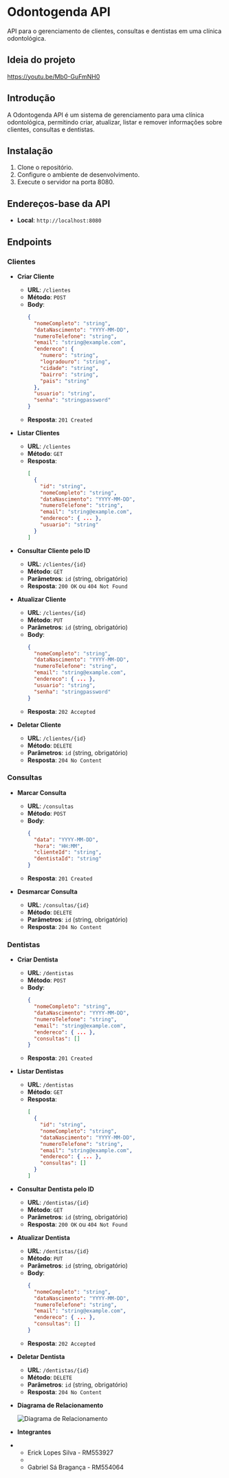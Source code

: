 # Odontogenda API

API para o gerenciamento de clientes, consultas e dentistas em uma clínica odontológica.

## Ideia do projeto

https://youtu.be/Mb0-GuFmNH0

## Introdução

A Odontogenda API é um sistema de gerenciamento para uma clínica odontológica, permitindo criar, atualizar, listar e remover informações sobre clientes, consultas e dentistas.

## Instalação

1. Clone o repositório.
2. Configure o ambiente de desenvolvimento.
3. Execute o servidor na porta 8080.

## Endereços-base da API

- **Local**: `http://localhost:8080`

## Endpoints

### Clientes

- **Criar Cliente**
    - **URL**: `/clientes`
    - **Método**: `POST`
    - **Body**:
      ```json
      {
        "nomeCompleto": "string",
        "dataNascimento": "YYYY-MM-DD",
        "numeroTelefone": "string",
        "email": "string@example.com",
        "endereco": {
          "numero": "string",
          "logradouro": "string",
          "cidade": "string",
          "bairro": "string",
          "pais": "string"
        },
        "usuario": "string",
        "senha": "stringpassword"
      }
      ```
    - **Resposta**: `201 Created`

- **Listar Clientes**
    - **URL**: `/clientes`
    - **Método**: `GET`
    - **Resposta**:
      ```json
      [
        {
          "id": "string",
          "nomeCompleto": "string",
          "dataNascimento": "YYYY-MM-DD",
          "numeroTelefone": "string",
          "email": "string@example.com",
          "endereco": { ... },
          "usuario": "string"
        }
      ]
      ```

- **Consultar Cliente pelo ID**
    - **URL**: `/clientes/{id}`
    - **Método**: `GET`
    - **Parâmetros**: `id` (string, obrigatório)
    - **Resposta**: `200 OK` ou `404 Not Found`

- **Atualizar Cliente**
    - **URL**: `/clientes/{id}`
    - **Método**: `PUT`
    - **Parâmetros**: `id` (string, obrigatório)
    - **Body**:
      ```json
      {
        "nomeCompleto": "string",
        "dataNascimento": "YYYY-MM-DD",
        "numeroTelefone": "string",
        "email": "string@example.com",
        "endereco": { ... },
        "usuario": "string",
        "senha": "stringpassword"
      }
      ```
    - **Resposta**: `202 Accepted`

- **Deletar Cliente**
    - **URL**: `/clientes/{id}`
    - **Método**: `DELETE`
    - **Parâmetros**: `id` (string, obrigatório)
    - **Resposta**: `204 No Content`

### Consultas

- **Marcar Consulta**
    - **URL**: `/consultas`
    - **Método**: `POST`
    - **Body**:
      ```json
      {
        "data": "YYYY-MM-DD",
        "hora": "HH:MM",
        "clienteId": "string",
        "dentistaId": "string"
      }
      ```
    - **Resposta**: `201 Created`

- **Desmarcar Consulta**
    - **URL**: `/consultas/{id}`
    - **Método**: `DELETE`
    - **Parâmetros**: `id` (string, obrigatório)
    - **Resposta**: `204 No Content`

### Dentistas

- **Criar Dentista**
    - **URL**: `/dentistas`
    - **Método**: `POST`
    - **Body**:
      ```json
      {
        "nomeCompleto": "string",
        "dataNascimento": "YYYY-MM-DD",
        "numeroTelefone": "string",
        "email": "string@example.com",
        "endereco": { ... },
        "consultas": []
      }
      ```
    - **Resposta**: `201 Created`

- **Listar Dentistas**
    - **URL**: `/dentistas`
    - **Método**: `GET`
    - **Resposta**:
      ```json
      [
        {
          "id": "string",
          "nomeCompleto": "string",
          "dataNascimento": "YYYY-MM-DD",
          "numeroTelefone": "string",
          "email": "string@example.com",
          "endereco": { ... },
          "consultas": []
        }
      ]
      ```

- **Consultar Dentista pelo ID**
    - **URL**: `/dentistas/{id}`
    - **Método**: `GET`
    - **Parâmetros**: `id` (string, obrigatório)
    - **Resposta**: `200 OK` ou `404 Not Found`

- **Atualizar Dentista**
    - **URL**: `/dentistas/{id}`
    - **Método**: `PUT`
    - **Parâmetros**: `id` (string, obrigatório)
    - **Body**:
      ```json
      {
        "nomeCompleto": "string",
        "dataNascimento": "YYYY-MM-DD",
        "numeroTelefone": "string",
        "email": "string@example.com",
        "endereco": { ... },
        "consultas": []
      }
      ```
    - **Resposta**: `202 Accepted`

- **Deletar Dentista**
    - **URL**: `/dentistas/{id}`
    - **Método**: `DELETE`
    - **Parâmetros**: `id` (string, obrigatório)
    - **Resposta**: `204 No Content`

- **Diagrama de Relacionamento**

  ![Diagrama de Relacionamento](diagrama-relacionamento.png)

- **Integrantes**
- 
    - Erick Lopes Silva - RM553927
    - 
    - Gabriel Sá Bragança - RM554064


